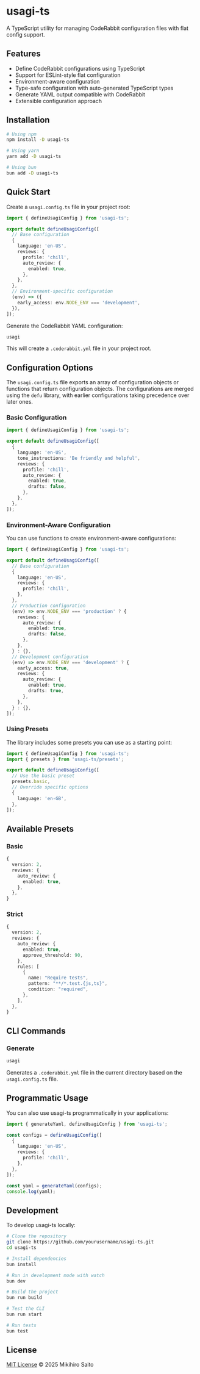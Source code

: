 # usagi-ts

A TypeScript utility for managing CodeRabbit configuration files with flat config support.

## Features

- Define CodeRabbit configurations using TypeScript
- Support for ESLint-style flat configuration
- Environment-aware configuration
- Type-safe configuration with auto-generated TypeScript types
- Generate YAML output compatible with CodeRabbit
- Extensible configuration approach

## Installation

```bash
# Using npm
npm install -D usagi-ts

# Using yarn
yarn add -D usagi-ts

# Using bun
bun add -D usagi-ts
```

## Quick Start

Create a `usagi.config.ts` file in your project root:

```typescript
import { defineUsagiConfig } from 'usagi-ts';

export default defineUsagiConfig([
  // Base configuration
  {
    language: 'en-US',
    reviews: {
      profile: 'chill',
      auto_review: {
        enabled: true,
      },
    },
  },
  // Environment-specific configuration
  (env) => ({
    early_access: env.NODE_ENV === 'development',
  }),
]);
```

Generate the CodeRabbit YAML configuration:

```bash
usagi
```

This will create a `.coderabbit.yml` file in your project root.

## Configuration Options

The `usagi.config.ts` file exports an array of configuration objects or functions that return configuration objects. The configurations are merged using the `defu` library, with earlier configurations taking precedence over later ones.

### Basic Configuration

```typescript
import { defineUsagiConfig } from 'usagi-ts';

export default defineUsagiConfig([
  {
    language: 'en-US',
    tone_instructions: 'Be friendly and helpful',
    reviews: {
      profile: 'chill',
      auto_review: {
        enabled: true,
        drafts: false,
      },
    },
  },
]);
```

### Environment-Aware Configuration

You can use functions to create environment-aware configurations:

```typescript
import { defineUsagiConfig } from 'usagi-ts';

export default defineUsagiConfig([
  // Base configuration
  {
    language: 'en-US',
    reviews: {
      profile: 'chill',
    },
  },
  // Production configuration
  (env) => env.NODE_ENV === 'production' ? {
    reviews: {
      auto_review: {
        enabled: true,
        drafts: false,
      },
    },
  } : {},
  // Development configuration
  (env) => env.NODE_ENV === 'development' ? {
    early_access: true,
    reviews: {
      auto_review: {
        enabled: true,
        drafts: true,
      },
    },
  } : {},
]);
```

### Using Presets

The library includes some presets you can use as a starting point:

```typescript
import { defineUsagiConfig } from 'usagi-ts';
import { presets } from 'usagi-ts/presets';

export default defineUsagiConfig([
  // Use the basic preset
  presets.basic,
  // Override specific options
  {
    language: 'en-GB',
  },
]);
```

## Available Presets

### Basic

```typescript
{
  version: 2,
  reviews: {
    auto_review: {
      enabled: true,
    },
  },
}
```

### Strict

```typescript
{
  version: 2,
  reviews: {
    auto_review: {
      enabled: true,
      approve_threshold: 90,
    },
    rules: [
      {
        name: "Require tests",
        pattern: "**/*.test.{js,ts}",
        condition: "required",
      },
    ],
  },
}
```

## CLI Commands

### Generate

```bash
usagi
```

Generates a `.coderabbit.yml` file in the current directory based on the `usagi.config.ts` file.

## Programmatic Usage

You can also use usagi-ts programmatically in your applications:

```typescript
import { generateYaml, defineUsagiConfig } from 'usagi-ts';

const configs = defineUsagiConfig([
  {
    language: 'en-US',
    reviews: {
      profile: 'chill',
    },
  },
]);

const yaml = generateYaml(configs);
console.log(yaml);
```

## Development

To develop usagi-ts locally:

```bash
# Clone the repository
git clone https://github.com/yourusername/usagi-ts.git
cd usagi-ts

# Install dependencies
bun install

# Run in development mode with watch
bun dev

# Build the project
bun run build

# Test the CLI
bun run start

# Run tests
bun test
```

## License

[MIT License](LICENSE) © 2025 Mikihiro Saito
